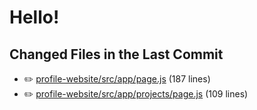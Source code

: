 # Hello!

<!-- CHANGED_FILES_START -->
## Changed Files in the Last Commit
- ✏️ [profile-website/src/app/page.js](./profile-website/src/app/page.js) (187 lines)
- ✏️ [profile-website/src/app/projects/page.js](./profile-website/src/app/projects/page.js) (109 lines)
<!-- CHANGED_FILES_END -->
